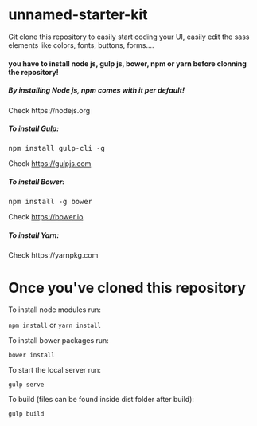# unnamed-starter-kit
Git clone this repository to easily start coding your UI, easily edit the sass elements like colors, fonts, buttons, forms....

<h4>you have to install node js, gulp js, bower, npm or yarn before clonning the repository!</h4>

<h5>By installing Node js, npm comes with it per default!</h5>
Check https://nodejs.org

<h5>To install Gulp:</h5>
<pre>npm install gulp-cli -g</pre>

Check https://gulpjs.com 

<h5>To install Bower:</h5>
<pre>npm install -g bower</pre>

Check https://bower.io 

<h5>To install Yarn:</h5>
Check https://yarnpkg.com

# Once you've cloned this repository
To install node modules run:

`npm install` or `yarn install`

To install bower packages run:

`bower install`

To start the local server run:

`gulp serve`

To build (files can be found inside dist folder after build):

`gulp build`
